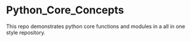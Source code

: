 # Python_Core_Concepts
This repo demonstrates python core functions and modules in a all in one style repository.
